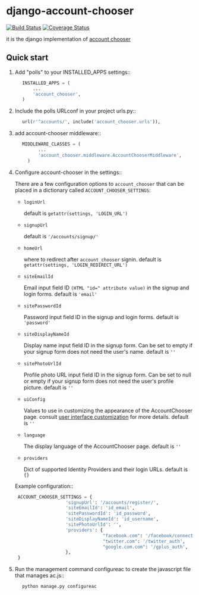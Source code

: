 django-account-chooser
======================
[![Build Status](https://travis-ci.org/myaser/django-account-chooser.png)](https://travis-ci.org/myaser/django-account-chooser)
[![Coverage Status](https://coveralls.io/repos/myaser/django-account-chooser/badge.png?branch=master)](https://coveralls.io/r/myaser/django-account-chooser)


it is the django implementation of [account chooser](https://coveralls.io/r/myaser/django-account-chooser)


Quick start
-----------

1. Add "polls" to your INSTALLED_APPS settings::

```python
      INSTALLED_APPS = (
          ...
          'account_chooser',
      )
```
2. Include the polls URLconf in your project urls.py::

```python
      url(r'^accounts/', include('account_chooser.urls')),
```
3. add account-chooser middleware::

```python
      MIDDLEWARE_CLASSES = (
            ...
            'account_chooser.middleware.AccountChooserMiddleware',
        )
```
4. Configure account-chooser in the settings::

    There are a few configuration options to ``account_chooser`` that
    can be placed in a dictionary called ``ACCOUNT_CHOOSER_SETTINGS``:
   * ``loginUrl``

     default is ``getattr(settings, 'LOGIN_URL')``
   * ``signupUrl``

     default is ``'/accounts/signup/'``
   * ``homeUrl``

     where to redirect after ``account_chooser`` signin.
     default is ``getattr(settings, 'LOGIN_REDIRECT_URL')``
   * ``siteEmailId``

     Email input field ID ``(HTML "id=" attribute value)`` in the signup and login forms.
     default is ``'email'``
   * ``sitePasswordId``

     Password input field ID in the signup and login forms.
     default is ``'password'``
   * ``siteDisplayNameId``

     Display name input field ID in the signup form. Can be set to empty if your signup form does not need the user's name.
     default is ``''``
   * ``sitePhotoUrlId``

     Profile photo URL input field ID in the signup form. Can be set to null or empty if your signup form does not need the user's profile picture.
default is ``''``
   * ``uiConfig``

     Values to use in customizing the appearance of the AccountChooser page. consult [user interface customization](http://accountchooser.net/developers/api) for more details.
     default is ``''``
   * ``language``

     The display language of the AccountChooser page.
     default is ``''``
   * ``providers``

     Dict of supported Identity Providers and their login URLs.
     default is ``{}``

   Example configuration::

     ```python
      ACCOUNT_CHOOSER_SETTINGS = {
                        'signupUrl': '/accounts/register/',
                        'siteEmailId': 'id_email',
                        'sitePasswordId': 'id_password',
                        'siteDisplayNameId': 'id_username',
                        'sitePhotoUrlId': '',
                        'providers': {
                                      "facebook.com": '/facebook/connect',
                                      "twitter.com": '/twitter_auth',
                                      "google.com.com": '/gplus_auth',
                        },
      }
     ```

5. Run the management command configureac to create the javascript file that manages ac.js::

```
      python manage.py configureac
```

